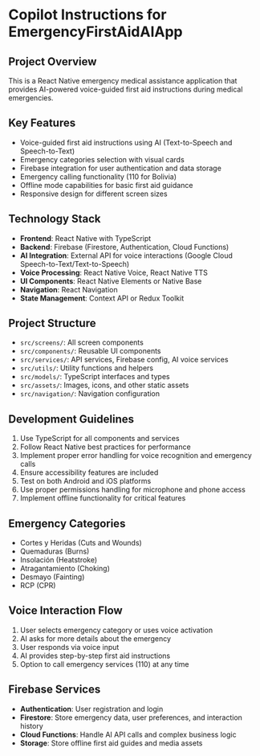# Copilot Instructions for EmergencyFirstAidAIApp

<!-- Use this file to provide workspace-specific custom instructions to Copilot. For more details, visit https://code.visualstudio.com/docs/copilot/copilot-customization#_use-a-githubcopilotinstructionsmd-file -->

## Project Overview
This is a React Native emergency medical assistance application that provides AI-powered voice-guided first aid instructions during medical emergencies.

## Key Features
- Voice-guided first aid instructions using AI (Text-to-Speech and Speech-to-Text)
- Emergency categories selection with visual cards
- Firebase integration for user authentication and data storage
- Emergency calling functionality (110 for Bolivia)
- Offline mode capabilities for basic first aid guidance
- Responsive design for different screen sizes

## Technology Stack
- **Frontend**: React Native with TypeScript
- **Backend**: Firebase (Firestore, Authentication, Cloud Functions)
- **AI Integration**: External API for voice interactions (Google Cloud Speech-to-Text/Text-to-Speech)
- **Voice Processing**: React Native Voice, React Native TTS
- **UI Components**: React Native Elements or Native Base
- **Navigation**: React Navigation
- **State Management**: Context API or Redux Toolkit

## Project Structure
- `src/screens/`: All screen components
- `src/components/`: Reusable UI components
- `src/services/`: API services, Firebase config, AI voice services
- `src/utils/`: Utility functions and helpers
- `src/models/`: TypeScript interfaces and types
- `src/assets/`: Images, icons, and other static assets
- `src/navigation/`: Navigation configuration

## Development Guidelines
1. Use TypeScript for all components and services
2. Follow React Native best practices for performance
3. Implement proper error handling for voice recognition and emergency calls
4. Ensure accessibility features are included
5. Test on both Android and iOS platforms
6. Use proper permissions handling for microphone and phone access
7. Implement offline functionality for critical features

## Emergency Categories
- Cortes y Heridas (Cuts and Wounds)
- Quemaduras (Burns)
- Insolación (Heatstroke)
- Atragantamiento (Choking)
- Desmayo (Fainting)
- RCP (CPR)

## Voice Interaction Flow
1. User selects emergency category or uses voice activation
2. AI asks for more details about the emergency
3. User responds via voice input
4. AI provides step-by-step first aid instructions
5. Option to call emergency services (110) at any time

## Firebase Services
- **Authentication**: User registration and login
- **Firestore**: Store emergency data, user preferences, and interaction history
- **Cloud Functions**: Handle AI API calls and complex business logic
- **Storage**: Store offline first aid guides and media assets
